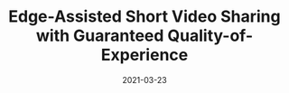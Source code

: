 ---
title: "Edge-Assisted Short Video Sharing with Guaranteed Quality-of-Experience"
authors:
- Fahao Chen
- Peng Li
- Deze Zeng
- Song Guo

date: "2021-03-23"
doi: "10.1109/TCC.2021.3067834"

# Publication type.
# 1 = Conference paper; 2 = Journal article;
# 3 = Preprint Paper; 4 = Report; 5 = Book; 6 = Book section;
# 7 = Thesis; 8 = Patent
publication_types: ["2"]

# Publication name and optional abbreviated publication name.
publication: "*IEEE Transactions on Cloud Computing*"
publication_short: "TCC(JCR-Q1)"


url_pdf: https://ieeexplore.ieee.org/abstract/document/9384218
# url_code: ''
# url_dataset: ''
# url_poster: ''
# url_project: ''
# url_slides: ''
# url_video: ''

---